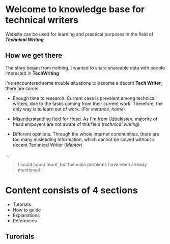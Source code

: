 # Welcome to knowledge base for technical writers

Website can be used for learning and practical purposes in the field of ***Technical Writing***

## How we get there

The story began from nothing. I wanted to share shareable data with people interested in **TechWriting**

I've encountered some trouble situations to become a decent **Tech Writer**, there are some:

* Enough time to research. Current case is prevalent among technical writers, due to the tasks coming from their current work. Therefore, the only way is to learn out of work. (_For instance, home_)

* Misunderstanding field for Head. As I'm from Uzbekistan, majority of head empoyers are not aware of this field (_technical writing_)

* Different opinions. Through the whole internet communities, there are too many misleading Information, which cannot be solved without a decent Technical Writer (_Mentor_)

....

> I could count more, but the main problems have been already mentioned!


# Content consists of 4 sections

* Tutorials
* How to guide
* Explanations
* References


## Turorials

